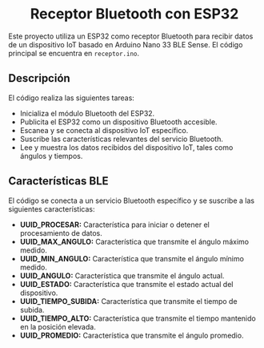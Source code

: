 <div align="Center">
  <h1 align="Center">Receptor Bluetooth con ESP32</h1>
  <p float="left">
  </p>
</div>

Este proyecto utiliza un ESP32 como receptor Bluetooth para recibir datos de un dispositivo IoT basado en Arduino Nano 33 BLE Sense. El código principal se encuentra en `receptor.ino`.

## Descripción

El código realiza las siguientes tareas:

- Inicializa el módulo Bluetooth del ESP32.
- Publicita el ESP32 como un dispositivo Bluetooth accesible.
- Escanea y se conecta al dispositivo IoT específico.
- Suscribe las características relevantes del servicio Bluetooth.
- Lee y muestra los datos recibidos del dispositivo IoT, tales como ángulos y tiempos.

## Características BLE

El código se conecta a un servicio Bluetooth específico y se suscribe a las siguientes características:

- **UUID_PROCESAR:** Característica para iniciar o detener el procesamiento de datos.
- **UUID_MAX_ANGULO:** Característica que transmite el ángulo máximo medido.
- **UUID_MIN_ANGULO:** Característica que transmite el ángulo mínimo medido.
- **UUID_ANGULO:** Característica que transmite el ángulo actual.
- **UUID_ESTADO:** Característica que transmite el estado actual del dispositivo.
- **UUID_TIEMPO_SUBIDA:** Característica que transmite el tiempo de subida.
- **UUID_TIEMPO_ALTO:** Característica que transmite el tiempo mantenido en la posición elevada.
- **UUID_PROMEDIO:** Característica que transmite el ángulo promedio.

